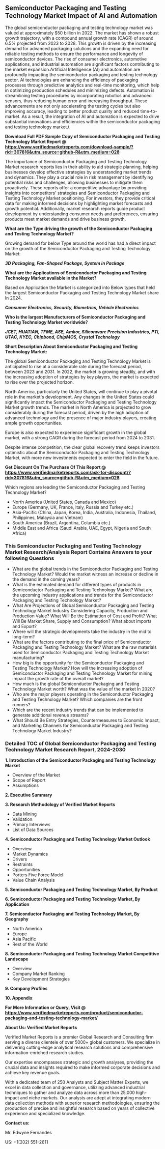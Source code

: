 <h2>Semiconductor Packaging and Testing Technology Market Impact of AI and Automation</h2>The global semiconductor packaging and testing technology market was valued at approximately $50 billion in 2022. The market has shown a robust growth trajectory, with a compound annual growth rate (CAGR) of around 6.5% projected from 2023 to 2028. This growth is driven by the increasing demand for advanced packaging solutions and the expanding need for reliable testing methods to ensure the performance and longevity of semiconductor devices. The rise of consumer electronics, automotive applications, and industrial automation are significant factors contributing to the market expansion.Artificial Intelligence (AI) and automation are profoundly impacting the semiconductor packaging and testing technology sector. AI technologies are enhancing the efficiency of packaging processes through predictive analytics and real-time monitoring, which help in optimizing production schedules and minimizing defects. Automation is streamlining testing procedures by incorporating robotics and advanced sensors, thus reducing human error and increasing throughput. These advancements are not only accelerating the testing cycles but also improving accuracy, leading to better product quality and reduced time-to-market. As a result, the integration of AI and automation is expected to drive substantial innovations and efficiencies within the semiconductor packaging and testing technology market.t</p><p id="" class=""><strong>Download Full PDF Sample Copy of Semiconductor Packaging and Testing Technology Market Report @ <a href="https://www.verifiedmarketreports.com/download-sample/?rid=307816&utm_source=github-R&utm_medium=028" target="_blank">https://www.verifiedmarketreports.com/download-sample/?rid=307816&utm_source=github-R&utm_medium=028</a></strong></p><p>The importance of&nbsp;Semiconductor Packaging and Testing Technology Market research reports lies in their ability to aid strategic planning, helping businesses develop effective strategies by understanding market trends and dynamics. They play a crucial role in risk management by identifying potential risks and challenges, allowing businesses to mitigate them proactively. These reports offer a competitive advantage by providing insights into competitors' strategies and Semiconductor Packaging and Testing Technology Market positioning. For investors, they provide critical data for making informed decisions by highlighting market forecasts and growth potential. Additionally, market research reports guide product development by understanding consumer needs and preferences, ensuring products meet market demands and drive business growth.</p><p><strong>What are the&nbsp;Type driving the growth of the Semiconductor Packaging and Testing Technology Market?</strong></p><p id="" class="">Growing demand for below Type around the world has had a direct impact on the growth of the Semiconductor Packaging and Testing Technology Market:</p><em><strong>3D Packaging, Fan-Shaped Package, System in Package</strong></em></p><strong>What are the&nbsp;Applications&nbsp;of Semiconductor Packaging and Testing Technology Market available in the Market?</strong></p><p id="" class="">Based on Application the Market is categorized into Below types that held the largest Semiconductor Packaging and Testing Technology Market share In 2024.</p><em><strong>Consumer Electronics, Security, Biometrics, Vehicle Electronics</strong></em></p><strong>Who is the largest Manufacturers of Semiconductor Packaging and Testing Technology Market worldwide?</strong></p><p><em><strong>JCET, HUATIAN, TFME, ASE, Amkor, Siliconware Precision Industries, PTI, UTAC, KYEC, Chipbond, ChipMOS, Crystal Technology</strong></em></p><p id="" class=""><strong>Short Description About Semiconductor Packaging and Testing Technology Market:</strong></p><p>The global Semiconductor Packaging and Testing Technology Market is anticipated to rise at a considerable rate during the forecast period, between 2023 and 2031. In 2022, the market is growing steadily, and with the increasing adoption of strategies by key players, the market is expected to rise over the projected horizon.</p><p>North America, particularly the United States, will continue to play a pivotal role in the market's development. Any changes in the United States could significantly impact the Semiconductor Packaging and Testing Technology Market growth trends. The market in North America is projected to grow considerably during the forecast period, driven by the high adoption of advanced technology and the presence of major industry players, creating ample growth opportunities.</p><p>Europe is also expected to experience significant growth in the global market, with a strong CAGR during the forecast period from 2024 to 2031.</p><p>Despite intense competition, the clear global recovery trend keeps investors optimistic about the Semiconductor Packaging and Testing Technology Market, with more new investments expected to enter the field in the future.</p><p id="" class=""><strong>Get Discount On The Purchase Of This Report @ <a href="https://www.verifiedmarketreports.com/ask-for-discount/?rid=307816&utm_source=github-R&utm_medium=028" target="_blank">https://www.verifiedmarketreports.com/ask-for-discount/?rid=307816&utm_source=github-R&utm_medium=028</a></strong></p>Which regions are leading the Semiconductor Packaging and Testing Technology Market?</p><ul><li>North America (United States, Canada and Mexico)</li><li>Europe (Germany, UK, France, Italy, Russia and Turkey etc.)</li><li>Asia-Pacific (China, Japan, Korea, India, Australia, Indonesia, Thailand, Philippines, Malaysia and Vietnam)</li><li>South America (Brazil, Argentina, Columbia etc.)</li><li>Middle East and Africa (Saudi Arabia, UAE, Egypt, Nigeria and South Africa)</li></ul><h3 id="" class="">This Semiconductor Packaging and Testing Technology Market Research/Analysis Report Contains Answers to your following Questions</h3><ul><li>What are the global trends in the Semiconductor Packaging and Testing Technology Market? Would the market witness an increase or decline in the demand in the coming years?</li><li>What is the estimated demand for different types of products in Semiconductor Packaging and Testing Technology Market? What are the upcoming industry applications and trends for the Semiconductor Packaging and Testing Technology Market?</li><li>What Are Projections of Global Semiconductor Packaging and Testing Technology Market Industry Considering Capacity, Production and Production Value? What Will Be the Estimation of Cost and Profit? What Will Be Market Share, Supply and Consumption? What about imports and Export?</li><li>Where will the strategic developments take the industry in the mid to long-term?</li><li>What are the factors contributing to the final price of Semiconductor Packaging and Testing Technology Market? What are the raw materials used for Semiconductor Packaging and Testing Technology Market manufacturing?</li><li>How big is the opportunity for the Semiconductor Packaging and Testing Technology Market? How will the increasing adoption of Semiconductor Packaging and Testing Technology Market for mining impact the growth rate of the overall market?</li><li>How much is the global Semiconductor Packaging and Testing Technology Market worth? What was the value of the market In 2020?</li><li>Who are the major players operating in the Semiconductor Packaging and Testing Technology Market? Which companies are the front runners?</li><li>Which are the recent industry trends that can be implemented to generate additional revenue streams?</li><li>What Should Be Entry Strategies, Countermeasures to Economic Impact, and Marketing Channels for Semiconductor Packaging and Testing Technology Market Industry?</li></ul><h3 id="" class="">Detailed TOC of Global Semiconductor Packaging and Testing Technology Market Research Report, 2024-2030</h3><p id="" class=""><strong>1. Introduction of the Semiconductor Packaging and Testing Technology Market</strong></p><ul><li>Overview of the Market</li><li>Scope of Report</li><li>Assumptions</li></ul><p id="" class=""><strong>2. Executive Summary</strong></p><p id="" class=""><strong>3. Research Methodology of Verified Market Reports</strong></p><ul><li>Data Mining</li><li>Validation</li><li>Primary Interviews</li><li>List of Data Sources</li></ul><p id="" class=""><strong>4. Semiconductor Packaging and Testing Technology Market Outlook</strong></p><ul><li>Overview</li><li>Market Dynamics</li><li>Drivers</li><li>Restraints</li><li>Opportunities</li><li>Porters Five Force Model</li><li>Value Chain Analysis</li></ul><p id="" class=""><strong>5. Semiconductor Packaging and Testing Technology Market, By Product</strong></p><p id="" class=""><strong>6. Semiconductor Packaging and Testing Technology Market, By Application</strong></p><p id="" class=""><strong>7. Semiconductor Packaging and Testing Technology Market, By Geography</strong></p><ul><li>North America</li><li>Europe</li><li>Asia Pacific</li><li>Rest of the World</li></ul><p id="" class=""><strong>8. Semiconductor Packaging and Testing Technology Market Competitive Landscape</strong></p><ul><li>Overview</li><li>Company Market Ranking</li><li>Key Development Strategies</li></ul><p id="" class=""><strong>9. Company Profiles</strong></p><p id="" class=""><strong>10. Appendix</strong></p><p id="" class=""><strong>For More Information or Query, Visit @ <a href="https://www.verifiedmarketreports.com/product/semiconductor-packaging-and-testing-technology-market/" target="_blank">https://www.verifiedmarketreports.com/product/semiconductor-packaging-and-testing-technology-market/</a></strong></p><p id="" class=""><strong>About Us: Verified Market Reports</strong></p><p id="" class="">Verified Market Reports is a premier Global Research and Consulting firm serving a diverse clientele of over 5000+ global customers. We specialize in delivering cutting-edge analytical research solutions and comprehensive information-enriched research studies.</p><p id="" class="">Our expertise encompasses strategic and growth analyses, providing the crucial data and insights required to make informed corporate decisions and achieve key revenue goals.</p><p id="" class="">With a dedicated team of 250 Analysts and Subject Matter Experts, we excel in data collection and governance, utilizing advanced industrial techniques to gather and analyze data across more than 25,000 high-impact and niche markets. Our analysts are adept at integrating modern data collection methods with superior research methodologies, ensuring the production of precise and insightful research based on years of collective experience and specialized knowledge.</p><p id="" class=""><strong>Contact us:</strong></p><p id="" class="">Mr. Edwyne Fernandes</p><p id="" class="">US: +1(302) 551-2611</p>